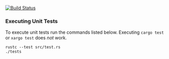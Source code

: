 [![Build Status](https://travis-ci.com/reiner-dolp/rust.svg?token=pT89NzCyQvDUzex3heXM&branch=master)](https://travis-ci.com/reiner-dolp/rust)

### Executing Unit Tests

To execute unit tests run the commands listed below. Executing `cargo test` or
`xargo test` does *not* work.

```
rustc --test src/test.rs
./tests
```
